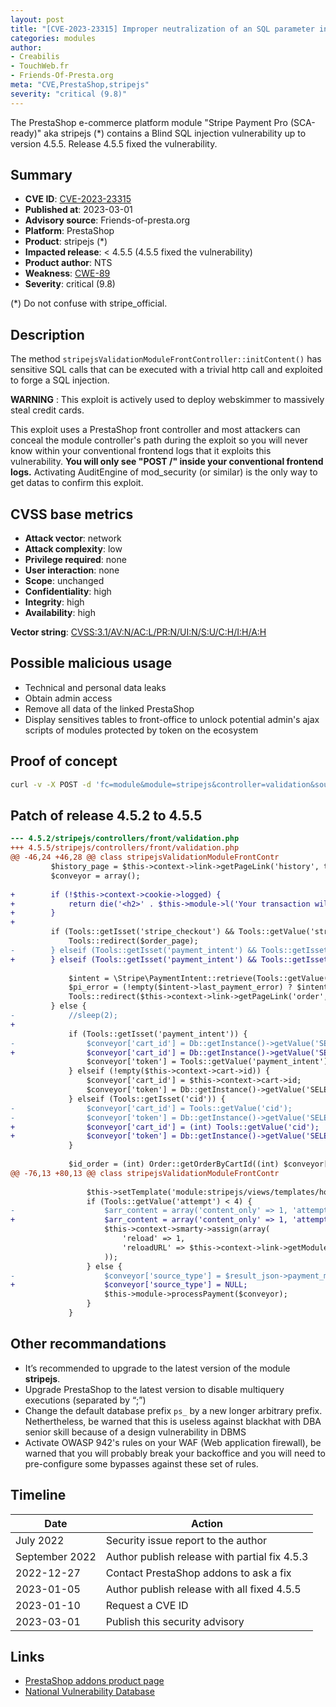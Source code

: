 ```yaml
---
layout: post
title: "[CVE-2023-23315] Improper neutralization of an SQL parameter in stripejs module for PrestaShop"
categories: modules
author:
- Creabilis
- TouchWeb.fr
- Friends-Of-Presta.org
meta: "CVE,PrestaShop,stripejs"
severity: "critical (9.8)"
---
```


The PrestaShop e-commerce platform module "Stripe Payment Pro (SCA-ready)" aka stripejs (*) contains a Blind SQL injection vulnerability up to version 4.5.5. Release 4.5.5 fixed the vulnerability.

## Summary

* **CVE ID**: [CVE-2023-23315](https://cve.mitre.org/cgi-bin/cvename.cgi?name=CVE-2023-23315)
* **Published at**: 2023-03-01
* **Advisory source**: Friends-of-presta.org
* **Platform**: PrestaShop
* **Product**: stripejs (*)
* **Impacted release**: < 4.5.5 (4.5.5 fixed the vulnerability)
* **Product author**: NTS
* **Weakness**: [CWE-89](https://cwe.mitre.org/data/definitions/89.html)
* **Severity**: critical (9.8)

(*) Do not confuse with stripe_official.

## Description

The method `stripejsValidationModuleFrontController::initContent()` has sensitive SQL calls that can be executed with a trivial http call and exploited to forge a SQL injection.

**WARNING** : This exploit is actively used to deploy webskimmer to massively steal credit cards. 

This exploit uses a PrestaShop front controller and most attackers can conceal the module controller's path during the exploit so you will never know within your conventional frontend logs that it exploits this vulnerability. **You will only see "POST /" inside your conventional frontend logs.** Activating AuditEngine of mod_security (or similar) is the only way to get datas to confirm this exploit.

## CVSS base metrics

* **Attack vector**: network
* **Attack complexity**: low
* **Privilege required**: none
* **User interaction**: none
* **Scope**: unchanged
* **Confidentiality**: high
* **Integrity**: high
* **Availability**: high

**Vector string**: [CVSS:3.1/AV:N/AC:L/PR:N/UI:N/S:U/C:H/I:H/A:H](https://nvd.nist.gov/vuln-metrics/cvss/v3-calculator?vector=AV:N/AC:L/PR:N/UI:N/S:U/C:H/I:H/A:H)

## Possible malicious usage

* Technical and personal data leaks
* Obtain admin access
* Remove all data of the linked PrestaShop
* Display sensitives tables to front-office to unlock potential admin's ajax scripts of modules protected by token on the ecosystem

## Proof of concept

```bash
curl -v -X POST -d 'fc=module&module=stripejs&controller=validation&source_type=alipay&payment_intent=test%22%3BSELECT%20SLEEP%2825%29%3B%23' 'https://domain.tld/'
```

## Patch of release 4.5.2 to 4.5.5

```diff
--- 4.5.2/stripejs/controllers/front/validation.php
+++ 4.5.5/stripejs/controllers/front/validation.php
@@ -46,24 +46,28 @@ class stripejsValidationModuleFrontContr
         $history_page = $this->context->link->getPageLink('history', true);
         $conveyor = array();
 
+        if (!$this->context->cookie->logged) {
+            return die('<h2>' . $this->module->l('Your transaction will be validated soon.') . '</h2>');
+        }
+
         if (Tools::getIsset('stripe_checkout') && Tools::getValue('stripe_checkout') == 'failed') {
             Tools::redirect($order_page);
-        } elseif (Tools::getIsset('payment_intent') && Tools::getIsset('redirect_status') && Tools::getValue('redirect_status') == failed) {
+        } elseif (Tools::getIsset('payment_intent') && Tools::getIsset('redirect_status') && Tools::getValue('redirect_status') == 'failed') {
 
             $intent = \Stripe\PaymentIntent::retrieve(Tools::getValue('payment_intent'));
             $pi_error = (!empty($intent->last_payment_error) ? $intent->last_payment_error->message : (isset($intent->error) ? $intent->error->message : ''));
             Tools::redirect($this->context->link->getPageLink('order', true, null, array('stripe_error' => $pi_error)));
         } else {
-            //sleep(2);
+
             if (Tools::getIsset('payment_intent')) {
-                $conveyor['cart_id'] = Db::getInstance()->getValue('SELECT id_cart FROM ' . _DB_PREFIX_ . 'stripejs_transaction WHERE id_payment_intent = "' . Tools::getValue('payment_intent') . '" AND type = "payment"');
+                $conveyor['cart_id'] = Db::getInstance()->getValue('SELECT id_cart FROM ' . _DB_PREFIX_ . 'stripejs_transaction WHERE id_payment_intent = "' . pSQL(Tools::getValue('payment_intent')) . '" AND type = "payment"');
                 $conveyor['token'] = Tools::getValue('payment_intent');
             } elseif (!empty($this->context->cart->id)) {
                 $conveyor['cart_id'] = $this->context->cart->id;
                 $conveyor['token'] = Db::getInstance()->getValue('SELECT id_payment_intent FROM ' . _DB_PREFIX_ . 'stripejs_transaction WHERE id_cart = ' . $conveyor['cart_id'] . ' AND type = "payment"');
             } elseif (Tools::getIsset('cid')) {
-                $conveyor['cart_id'] = Tools::getValue('cid');
-                $conveyor['token'] = Db::getInstance()->getValue('SELECT id_payment_intent FROM ' . _DB_PREFIX_ . 'stripejs_transaction WHERE id_cart = ' . Tools::getValue('cid') . ' AND type = "payment"');
+                $conveyor['cart_id'] = (int) Tools::getValue('cid');
+                $conveyor['token'] = Db::getInstance()->getValue('SELECT id_payment_intent FROM ' . _DB_PREFIX_ . 'stripejs_transaction WHERE id_cart = ' . (int) Tools::getValue('cid') . ' AND type = "payment"');
             }
 
             $id_order = (int) Order::getOrderByCartId((int) $conveyor['cart_id']);
@@ -76,13 +80,13 @@ class stripejsValidationModuleFrontContr
 
                 $this->setTemplate('module:stripejs/views/templates/hook/payment_validation.tpl');
                 if (Tools::getValue('attempt') < 4) {
-                    $arr_content = array('content_only' => 1, 'attempt' => (int) Tools::getValue('attempt') + 1, 'cid' => $conveyor['cart_id']);
+                    $arr_content = array('content_only' => 1, 'attempt' => (int) Tools::getValue('attempt') + 1, 'cid' => (int) $conveyor['cart_id']);
                     $this->context->smarty->assign(array(
                         'reload' => 1,
                         'reloadURL' => $this->context->link->getModuleLink($this->module->name, 'validation', $arr_content, true),
                     ));
                 } else {
-                    $conveyor['source_type'] = $result_json->payment_method_details->type;
+                    $conveyor['source_type'] = NULL;
                     $this->module->processPayment($conveyor);
                 }
             }
```


## Other recommandations

* It’s recommended to upgrade to the latest version of the module **stripejs**.
* Upgrade PrestaShop to the latest version to disable multiquery executions (separated by “;”)
* Change the default database prefix `ps_` by a new longer arbitrary prefix. Nethertheless, be warned that this is useless against blackhat with DBA senior skill because of a design vulnerability in DBMS
* Activate OWASP 942's rules on your WAF (Web application firewall), be warned that you will probably break your backoffice and you will need to pre-configure some bypasses against these set of rules.

## Timeline

| Date | Action |
|--|--|
| July 2022 | Security issue report to the author |
| September 2022 | Author publish release with partial fix 4.5.3 |
| 2022-12-27 | Contact PrestaShop addons to ask a fix |
| 2023-01-05 | Author publish release with all fixed 4.5.5 |
| 2023-01-10 | Request a CVE ID |
| 2023-03-01 | Publish this security advisory |

## Links

* [PrestaShop addons product page](https://addons.prestashop.com/en/payment-card-wallet/17856-stripe-payment-pro-sca-ready.html)
* [National Vulnerability Database](https://nvd.nist.gov/vuln/detail/CVE-2023-23315)


